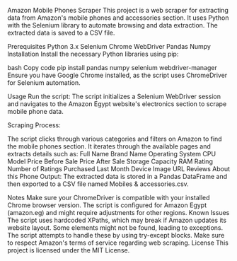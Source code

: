 Amazon Mobile Phones Scraper
This project is a web scraper for extracting data from Amazon's mobile phones and accessories section. It uses Python with the Selenium library to automate browsing and data extraction. The extracted data is saved to a CSV file.

Prerequisites
Python 3.x
Selenium
Chrome WebDriver
Pandas
Numpy
Installation
Install the necessary Python libraries using pip:

bash
Copy code
pip install pandas numpy selenium webdriver-manager
Ensure you have Google Chrome installed, as the script uses ChromeDriver for Selenium automation.

Usage
Run the script: The script initializes a Selenium WebDriver session and navigates to the Amazon Egypt website's electronics section to scrape mobile phone data.

Scraping Process:

The script clicks through various categories and filters on Amazon to find the mobile phones section.
It iterates through the available pages and extracts details such as:
Full Name
Brand Name
Operating System
CPU Model
Price Before Sale
Price After Sale
Storage Capacity
RAM
Rating
Number of Ratings
Purchased Last Month
Device Image URL
Reviews
About this Phone
Output: The extracted data is stored in a Pandas DataFrame and then exported to a CSV file named Mobiles & accessories.csv.

Notes
Make sure your ChromeDriver is compatible with your installed Chrome browser version.
The script is configured for Amazon Egypt (amazon.eg) and might require adjustments for other regions.
Known Issues
The script uses hardcoded XPaths, which may break if Amazon updates its website layout.
Some elements might not be found, leading to exceptions. The script attempts to handle these by using try-except blocks.
Make sure to respect Amazon's terms of service regarding web scraping.
License
This project is licensed under the MIT License.

